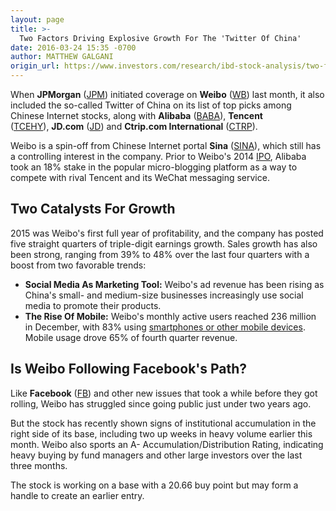 ```yaml
---
layout: page
title: >-
  Two Factors Driving Explosive Growth For The 'Twitter Of China'
date: 2016-03-24 15:35 -0700
author: MATTHEW GALGANI
origin_url: https://www.investors.com/research/ibd-stock-analysis/two-factors-driving-explosive-growth-for-the-twitter-of-china/
---
```





When **JPMorgan** ([JPM](https://research.investors.com/quote.aspx?symbol=JPM)) initiated coverage on **Weibo** ([WB](https://research.investors.com/quote.aspx?symbol=WB)) last month, it also included the so-called Twitter of China on its list of top picks among Chinese Internet stocks, along with **Alibaba** ([BABA](https://research.investors.com/quote.aspx?symbol=BABA)), **Tencent** ([TCEHY](https://research.investors.com/quote.aspx?symbol=TCEHY)), **JD.com** ([JD](https://research.investors.com/quote.aspx?symbol=JD)) and **Ctrip.com International** ([CTRP](https://research.investors.com/quote.aspx?symbol=CTRP)).


Weibo is a spin-off from Chinese Internet portal **Sina** ([SINA](https://research.investors.com/quote.aspx?symbol=SINA)), which still has a controlling interest in the company. Prior to Weibo's 2014 [IPO](http://news.investors.com/iponews.htm), Alibaba took an 18% stake in the popular micro-blogging platform as a way to compete with rival Tencent and its WeChat messaging service.


Two Catalysts For Growth
------------------------


2015 was Weibo's first full year of profitability, and the company has posted five straight quarters of triple-digit earnings growth. Sales growth has also been strong, ranging from 39% to 48% over the last four quarters with a boost from two favorable trends:


* **Social Media As Marketing Tool:** Weibo's ad revenue has been rising as China's small- and medium-size businesses increasingly use social media to promote their products.
* **The Rise Of Mobile:** Weibo's monthly active users reached 236 million in December, with 83% using [smartphones or other mobile devices](https://www.investors.com/stock-lists/ipo-analysis/weibo-growing-fast-as-mobile-use-surges/). Mobile usage drove 65% of fourth quarter revenue.


Is Weibo Following Facebook's Path?
-----------------------------------


Like **Facebook** ([FB](https://research.investors.com/quote.aspx?symbol=FB)) and other new issues that took a while before they got rolling, Weibo has struggled since going public just under two years ago.


But the stock has recently shown signs of institutional accumulation in the right side of its base, including two up weeks in heavy volume earlier this month. Weibo also sports an A- Accumulation/Distribution Rating, indicating heavy buying by fund managers and other large investors over the last three months.


The stock is working on a base with a 20.66 buy point but may form a handle to create an earlier entry.




